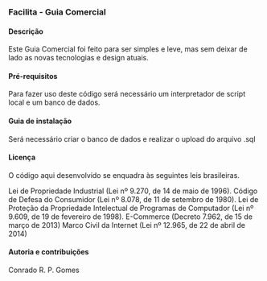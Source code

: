 ### Facilita - Guia Comercial

#### Descrição <br />
Este Guia Comercial foi feito para ser simples e leve, mas sem deixar de lado as novas tecnologias e design atuais.

#### Pré-requisitos <br />
Para fazer uso deste código será necessário um interpretador de script local e um banco de dados.

#### Guia de instalação <br />
Será necessário criar o banco de dados e realizar o upload do arquivo .sql

#### Licença <br />
O código aqui desenvolvido se enquadra às  seguintes leis brasileiras. <br />
<p>Lei de Propriedade Industrial (Lei nº 9.270, de 14 de maio de 1996).
Código de Defesa do Consumidor (Lei nº 8.078, de 11 de setembro de 1980).
Lei de Proteção da Propriedade Intelectual de Programas de Computador (Lei nº 9.609, de 19 de fevereiro de 1998).
E-Commerce (Decreto 7.962, de 15 de março de 2013)
Marco Civil da Internet (Lei nº 12.965, de 22 de abril de 2014)<p>


#### Autoria e contribuições <br />
Conrado R. P. Gomes
